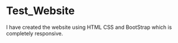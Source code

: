 # Test_Website
I have created the website using HTML CSS and BootStrap which is completely responsive.  
